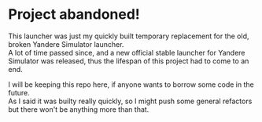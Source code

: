# Project abandoned!
This launcher was just my quickly built temporary replacement for the old, broken Yandere Simulator launcher.  
A lot of time passed since, and a new official stable launcher for Yandere Simulator was released, thus the lifespan of this project had to come to an end.  

I will be keeping this repo here, if anyone wants to borrow some code in the future.  
As I said it was builty really quickly, so I might push some general refactors but there won't be anything more than that.
